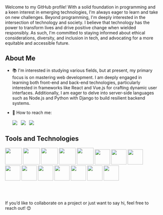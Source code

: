 <p> 
Welcome to my GitHub profile! With a solid foundation in programming and a keen interest in emerging technologies, I'm always eager to learn and take on new challenges. Beyond programming, I'm deeply interested in the intersection of technology and society. I believe that technology has the power to transform lives and drive positive change when wielded responsibly. As such, I'm committed to staying informed about ethical considerations, diversity, and inclusion in tech, and advocating for a more equitable and accessible future.
</p>

<h2>About Me</h2>

- 📚 I'm interested in studying various fields, but at present, my primary focus is on mastering web development. I am deeply engaged in learning both front-end and back-end technologies, particularly interested in frameworks like React and Vue.js for crafting dynamic user interfaces. Additionally, I am eager to delve into server-side languages such as Node.js and Python with Django to build resilient backend systems.
  
- 📡 How to reach me:<br><br>
<a href="https://linkedin.com/in/denyskoren"><img src="https://img.shields.io/badge/LinkedIn-0077B5?style=for-the-badge&logo=linkedin&logoColor=white"/></a> &nbsp;
<a href="https://t.me/aidkor"><img src="https://img.shields.io/badge/Telegram-2CA5E0?style=for-the-badge&logo=telegram&logoColor=white"/></a> &nbsp;
<a href="https://www.instagram.com/aidankoryeli/"><img src="https://img.shields.io/badge/Instagram-E4405F?style=for-the-badge&logo=instagram&logoColor=white"/></a> &nbsp; 

<!--
<h3>Projects</h3>

- [**DACS**](https://github.com/aidkor/DACS): A software system for autonomous control of the drone during connection loss.
- [**Project X**](https://github.com/aidkor/ProjectX): Description of another key project you’ve worked on.
- [**Project Y**](https://github.com/aidkor/ProjectY): Description of another key project you’ve worked on.

<h3>Achievements & Certifications</h3>

- 🏅 **Certification 1:** Description of certification.
- 🏆 **Award 1:** Description of award or achievement.
- 🥇 **Hackathon Winner:** Details about the hackathon and what you achieved.
-->

<h2>Tools and Technologies</h2>
<p>
  <img src="https://cdn.jsdelivr.net/gh/devicons/devicon@latest/icons/c/c-original.svg" width="55" height="55"/>          
  <img src="https://cdn.jsdelivr.net/gh/devicons/devicon@latest/icons/cplusplus/cplusplus-original.svg" width="55" height="55"/>
  <img src="https://cdn.jsdelivr.net/gh/devicons/devicon@latest/icons/csharp/csharp-original.svg" width="55" height="55"/>
  <img src="https://cdn.jsdelivr.net/gh/devicons/devicon@latest/icons/java/java-original.svg" width="55" height="55"/> 
  <img src="https://cdn.jsdelivr.net/gh/devicons/devicon@latest/icons/python/python-original.svg" width="55" height="55"/>  
  <img src="https://cdn.jsdelivr.net/gh/devicons/devicon@latest/icons/microsoftsqlserver/microsoftsqlserver-original.svg" width="50" height="50" />
  <img src="https://cdn.jsdelivr.net/gh/devicons/devicon@latest/icons/mysql/mysql-original.svg" width="50" height="50" />
  <img src="https://cdn.jsdelivr.net/gh/devicons/devicon@latest/icons/html5/html5-original.svg" width="50" height="50" />     
  <img src="https://cdn.jsdelivr.net/gh/devicons/devicon@latest/icons/css3/css3-original.svg" width="50" height="50" />     
  <img src="https://cdn.jsdelivr.net/gh/devicons/devicon@latest/icons/javascript/javascript-original.svg" width="50" height="50" />  
  <img src="https://cdn.jsdelivr.net/gh/devicons/devicon@latest/icons/photoshop/photoshop-original.svg" width="50" height="50" />
  <img src="https://cdn.jsdelivr.net/gh/devicons/devicon@latest/icons/figma/figma-original.svg" width="50" height="50"/>
  <img src="https://cdn.jsdelivr.net/gh/devicons/devicon@latest/icons/blender/blender-original.svg" width="50" height="50" />     
  <img src="https://cdn.jsdelivr.net/gh/devicons/devicon@latest/icons/matlab/matlab-original.svg" width="50" height="50" />
  <img src="https://cdn.jsdelivr.net/gh/devicons/devicon@latest/icons/git/git-original.svg" width="50" height="50" />
</p><br><br>

<p>If you’d like to collaborate on a project or just want to say hi, feel free to reach out! 😊</p>
